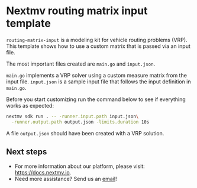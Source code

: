 # Nextmv routing matrix input template

`routing-matrix-input` is a modeling kit for vehicle routing problems (VRP).
This template shows how to use a custom matrix that is passed via an input file.

The most important files created are `main.go` and `input.json`.

`main.go` implements a VRP solver using a custom measure matrix from the input
file. `input.json` is a sample input file that follows the input definition in
`main.go`.

Before you start customizing run the command below to see if everything works as
expected:

```bash
nextmv sdk run . -- -runner.input.path input.json\
  -runner.output.path output.json -limits.duration 10s
```

A file `output.json` should have been created with a VRP solution.

## Next steps

* For more information about our platform, please visit: <https://docs.nextmv.io>.
* Need more assistance? Send us an [email](mailto:support@nextmv.io)!
